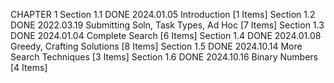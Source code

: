 CHAPTER 1
Section 1.1	DONE	2024.01.05	Introduction [1 Items]
Section 1.2	DONE	2022.03.19	Submitting Soln, Task Types, Ad Hoc [7 Items]
Section 1.3	DONE	2024.01.04	Complete Search [6 Items]
Section 1.4	DONE	2024.01.08	Greedy, Crafting Solutions [8 Items]
Section 1.5	DONE	2024.10.14	More Search Techniques [3 Items]
Section 1.6	DONE	2024.10.16	Binary Numbers [4 Items]
